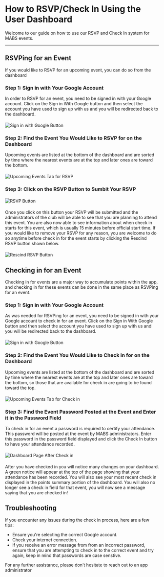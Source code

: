 # How to RSVP/Check In Using the User Dashboard

Welcome to our guide on how to use our RSVP and Check In system for MABS events.

---

## RSVPing for an Event

If you would like to RSVP for an upcoming event, you can do so from the dashboard

### Step 1: Sign in with Your Google Account

In order to RSVP for an event, you need to be signed in with your Google account. Click on the Sign in With Google button and then select the account you have used to sign up with us and you will be redirected back to the dashboard.

<img src="/assets/sign-in-button.png" alt="Sign in with Google Button" style="max-width: 100%; max-height: 200px; width: auto; display: block; margin: 20px auto;">

### Step 2: Find the Event You Would Like to RSVP for on the Dashboard

Upcoming events are listed at the bottom of the dashboard and are sorted by time where the nearest events are at the top and later ones are toward the bottom.

<img src="/assets/find-rsvp.png" alt="Upcoming Events Tab for RSVP" style="max-width: 100%; max-height: 200px; width: auto; display: block; margin: 20px auto;">

### Step 3: Click on the RSVP Button to Sumbit Your RSVP

<img src="/assets/rsvp-button.png" alt="RSVP Button" style="max-width: 100%; max-height: 200px; width: auto; display: block; margin: 20px auto;">

Once you click on this button your RSVP will be submitted and the administrators of the club will be able to see that you are planning to attend this event. You are also now able to see information about when check in starts for this event, which is usually 15 minutes before official start time. If you would like to remove your RSVP for any reason, you are welcome to do so anytime before check in for the event starts by clicking the Rescind RSVP button shown below.

<img src="/assets/rescind-rsvp.png" alt="Rescind RSVP Button" style="max-width: 100%; max-height: 200px; width: auto; display: block; margin: 20px auto;">

## Checking in for an Event

Checking in for events are a major way to accumulate points within the app, and checking in for these events can be done in the same place as RSVPing for an event.

### Step 1: Sign in with Your Google Account

As was needed for RSVPing for an event, you need to be signed in with your Google account to check in for an event. Click on the Sign in With Google button and then select the account you have used to sign up with us and you will be redirected back to the dashboard.

<img src="/assets/sign-in-button.png" alt="Sign in with Google Button" style="max-width: 100%; max-height: 200px; width: auto; display: block; margin: 20px auto;">

### Step 2: Find the Event You Would Like to Check in for on the Dashboard

Upcoming events are listed at the bottom of the dashboard and are sorted by time where the nearest events are at the top and later ones are toward the bottom, so those that are available for check in are going to be found toward the top.

<img src="/assets/find-checkin.png" alt="Upcoming Events Tab for Check in" style="max-width: 100%; max-height: 200px; width: auto; display: block; margin: 20px auto;">

### Step 3: Find the Event Password Posted at the Event and Enter it in the Password Field

To check in for an event a password is required to certify your attendance. This password will be posted at the event by MABS administrators. Enter this password in the password field displayed and click the Check In button to have your attendance recorded. 

<img src="/assets/post-check-in.png" alt="Dashboard Page After Check in" style="max-width: 100%; max-height: 200px; width: auto; display: block; margin: 20px auto;">

After you have checked in you will notice many changes on your dashboard. A green notice will appear at the top of the page showing that your attendance has been recorded. You will also see your most recent check in displayed in the points summary portion of the dashboard. You will also no longer see a check in field for that event, you will now see a message saying that you are checked in!

## Troubleshooting

If you encounter any issues during the check in process, here are a few tips:

- Ensure you're selecting the correct Google account.
- Check your internet connection.
- If you receive an error message from from an incorrect password, ensure that you are attempting to check in to the correct event and try again, keep in mind that passwords are case senstive.

For any further assistance, please don't hesitate to reach out to an app administrator
